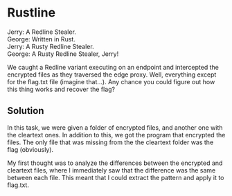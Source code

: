 # Rustline
Jerry: A Redline Stealer.\
George: Written in Rust.\
Jerry: A Rusty Redline Stealer.\
George: A Rusty Redline Stealer, Jerry!

We caught a Redline variant executing on an endpoint and intercepted the encrypted files as they traversed the edge proxy. Well, everything except for the flag.txt file (imagine that...). Any chance you could figure out how this thing works and recover the flag?

## Solution
In this task, we were given a folder of encrypted files, and another one with the cleartext ones. In addition to this, we got the program that encrypted the files. The only file that was missing from the the cleartext folder was the flag (obviously).

My first thought was to analyze the differences between the encrypted and cleartext files, where I immediately saw that the difference was the same between each file. This meant that I could extract the pattern and apply it to flag.txt.
